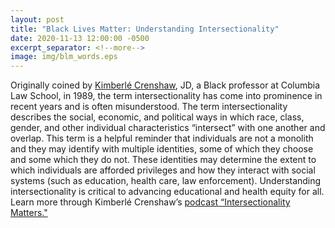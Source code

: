 ```yaml
---
layout: post
title: "Black Lives Matter: Understanding Intersectionality"
date: 2020-11-13 12:00:00 -0500
excerpt_separator: <!--more-->
image: img/blm_words.eps
---
```


Originally coined by [Kimberlé Crenshaw][kimberle-crenshaw], JD, a Black professor at Columbia Law School, in 1989, the term intersectionality has come into prominence in recent years and is often <!--more--> misunderstood. The term intersectionality describes the social, economic, and political ways in which race, class, gender, and other individual characteristics “intersect” with one another and overlap. This term is a helpful reminder that individuals are not a monolith and they may identify with multiple identities, some of which they choose and some which they do not. These identities may determine the extent to which individuals are afforded privileges and how they interact with social systems (such as education, health care, law enforcement). Understanding intersectionality is critical to advancing educational and health equity for all. Learn more through Kimberlé Crenshaw’s [podcast “Intersectionality Matters."][podcast]

[kimberle-crenshaw]: http://r20.rs6.net/tn.jsp?f=001FWtrANewZ_NJK-hUw7ah9zJBsmSs3rEjzFyOZyzGZ7dS5SN9nBPmiOwGytAxz5p7Lkk-d5iUq1q1m2-uzpgJcqzmRBIIIhV59GX-XJlWn0zMcO0-0vn3V31IrvucIpAWa7cXr44NOEoSrDjo0CtF_UxKPxMmJqDCIqd38GEOiT4LlMcWUn5q4fnv1mllPj1jqQgj1anizCCPtzq32d8Gu3lSwbYofdF4puiBvGgP6iBr_1535IjdB__65y9HR8vb3BQpnd_FxvaP6K-8ffdrpel-hU17wAOO2Gk9bZx3cLUvgRTUCgqu2ir3MvPvb0HcgDiWCr1ElhKvUqcQuN15dUl3-iiwoPnvEpKo7uD3v8hM8rXsL-YbcEUb9N5uOcosh84qBVfc7vShqJ3nfcdz4wngOlyvTc846uej5zpJKY3kOESTv_o7rBMx-WE0RTvAtd0-elrYzTNPWuUGzkaloj9gLRl67Etffm9t1r5rLmR0lPUgpST5hXE-FY7GpKJW1ZOEuh0NaryeABo1OPoPCXAkx8XK2DIZvF54YewAD8JeSGj4_I6PsjG1QVwe-g3_J_lbd5Tgi-BlY6rITB6_n36e3gvF3wSpLT-zOPt-Le2ch203mD2Dakcct5bajdfGtoZjexVC7SfU8B2vC-OSY8MNFRsnttz2yPQYuUM8cAn-p6vXG_0HRIczd9Gos7T2DGFUqizoAQEssxfN2eMb9JredFW1eWDkO6YjQDafK4E2fmqXqRBDbsaEbz04w-AAovOZ-_GHtvl9jRzcS9mIxCZxOvbDQHXuHgVJW5wi97Wj1wQMt58CXq5zwVvSaU2_au-7EYM_bP4aEi_AHnJuZ1kr-PNZsKvszuHgXJOZQWs=&c=UOiIn22xL9ffnXdp0ks91PJK0k4zMP3STjYl3B2Nbvgdildo71zS0g==&ch=PmdpDMXvycKo4PXsAt8aA9x71JulOW8B59pgtnzT8V65WPvm7AMj4Q==
[podcast]: http://r20.rs6.net/tn.jsp?f=001FWtrANewZ_NJK-hUw7ah9zJBsmSs3rEjzFyOZyzGZ7dS5SN9nBPmiOwGytAxz5p7swcEXE4HvPlI1krDTNKL-Wv6V-JrGLKsGAlYLplgzzEkr7clqZW-ilxErJNOrzFfU7sUOKrgymVm_SK2kf3h4Q==&c=UOiIn22xL9ffnXdp0ks91PJK0k4zMP3STjYl3B2Nbvgdildo71zS0g==&ch=PmdpDMXvycKo4PXsAt8aA9x71JulOW8B59pgtnzT8V65WPvm7AMj4Q==
